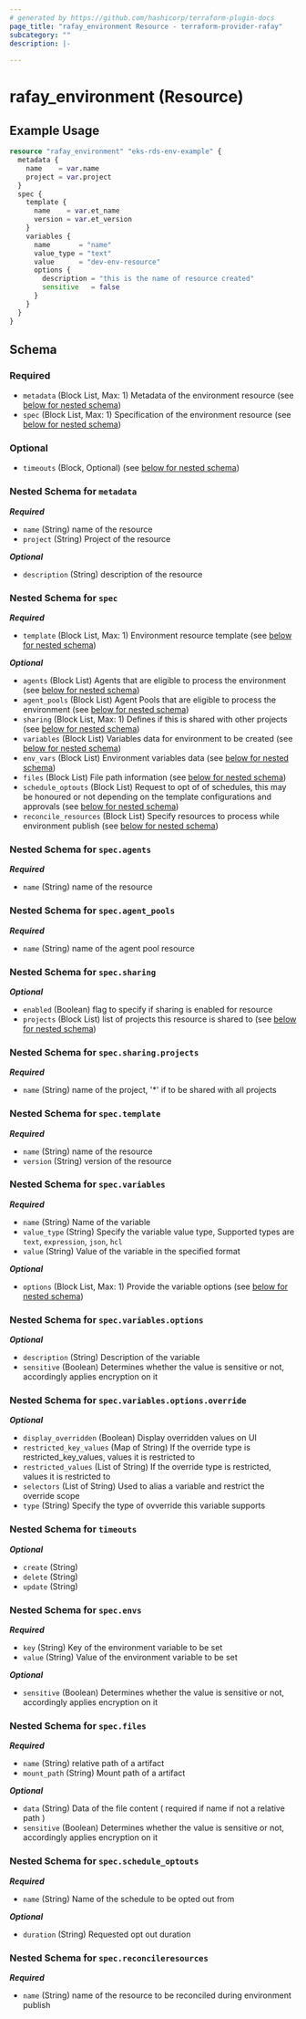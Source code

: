 ```yaml
---
# generated by https://github.com/hashicorp/terraform-plugin-docs
page_title: "rafay_environment Resource - terraform-provider-rafay"
subcategory: ""
description: |-
  
---
```


# rafay_environment (Resource)



## Example Usage

```terraform
resource "rafay_environment" "eks-rds-env-example" {
  metadata {
    name    = var.name
    project = var.project
  }
  spec {
    template {
      name    = var.et_name
      version = var.et_version
    }
    variables {
      name       = "name"
      value_type = "text"
      value      = "dev-env-resource"
      options {
        description = "this is the name of resource created"
        sensitive   = false
      }
    }
  }
}
```

<!-- schema generated by tfplugindocs -->
## Schema

### Required

- `metadata` (Block List, Max: 1) Metadata of the environment resource (see [below for nested schema](#nestedblock--metadata))
- `spec` (Block List, Max: 1) Specification of the environment resource (see [below for nested schema](#nestedblock--spec))

### Optional

- `timeouts` (Block, Optional) (see [below for nested schema](#nestedblock--timeouts))

<a id="nestedblock--metadata"></a>
### Nested Schema for `metadata`

***Required***

- `name` (String) name of the resource
- `project` (String) Project of the resource

***Optional***

- `description` (String) description of the resource


<a id="nestedblock--spec"></a>
### Nested Schema for `spec`

***Required***

- `template` (Block List, Max: 1) Environment resource template (see [below for nested schema](#nestedblock--spec--template))

***Optional***

- `agents` (Block List) Agents that are eligible to process the environment (see [below for nested schema](#nestedblock--spec--agents))
- `agent_pools` (Block List) Agent Pools that are eligible to process the environment (see [below for nested schema](#nestedblock--spec--agent--pools))
- `sharing` (Block List, Max: 1) Defines if this is shared with other projects (see [below for nested schema](#nestedblock--spec--sharing))
- `variables` (Block List) Variables data for environment to be created (see [below for nested schema](#nestedblock--spec--variables))
- `env_vars` (Block List) Environment variables data (see [below for nested schema](#nestedblock--spec--envs))
- `files` (Block List) File path information (see [below for nested schema](#nestedblock--spec--files))
- `schedule_optouts` (Block List) Request to opt of of schedules, this may be honoured or not depending on the template configurations and approvals (see [below for nested schema](#nestedblock--spec--schedule-optouts))
- `reconcile_resources` (Block List) Specify resources to process while environment publish (see [below for nested schema](#nestedblock--spec--reconcileresources))

<a id="nestedblock--spec--agents"></a>
### Nested Schema for `spec.agents`

***Required***

- `name` (String) name of the resource

<a id="nestedblock--spec--agent--pools"></a>
### Nested Schema for `spec.agent_pools`

***Required***

- `name` (String) name of the agent pool resource


<a id="nestedblock--spec--sharing"></a>
### Nested Schema for `spec.sharing`

***Optional***

- `enabled` (Boolean) flag to specify if sharing is enabled for resource
- `projects` (Block List) list of projects this resource is shared to (see [below for nested schema](#nestedblock--spec--sharing--projects))

<a id="nestedblock--spec--sharing--projects"></a>
### Nested Schema for `spec.sharing.projects`

***Required***

- `name` (String) name of the project, '*' if to be shared with all projects



<a id="nestedblock--spec--template"></a>
### Nested Schema for `spec.template`

***Required***

- `name` (String) name of the resource
- `version` (String) version of the resource


<a id="nestedblock--spec--variables"></a>
### Nested Schema for `spec.variables`

***Required***

- `name` (String) Name of the variable
- `value_type` (String) Specify the variable value type, Supported types are `text`, `expression`, `json`, `hcl`
- `value` (String) Value of the variable in the specified format

***Optional***

- `options` (Block List, Max: 1) Provide the variable options (see [below for nested schema](#nestedblock--spec--variables--options))

<a id="nestedblock--spec--variables--options"></a>
### Nested Schema for `spec.variables.options`

***Optional***

- `description` (String) Description of the variable
- `sensitive` (Boolean) Determines whether the value is sensitive or not, accordingly applies encryption on it

<a id="nestedblock--spec--variables--options--override"></a>
### Nested Schema for `spec.variables.options.override`

***Optional***

- `display_overridden` (Boolean) Display overridden values on UI
- `restricted_key_values` (Map of String) If the override type is restricted_key_values, values it is restricted to
- `restricted_values` (List of String) If the override type is restricted, values it is restricted to
- `selectors` (List of String) Used to alias a variable and restrict the override scope
- `type` (String) Specify the type of ovverride this variable supports

<a id="nestedblock--timeouts"></a>
### Nested Schema for `timeouts`

***Optional***

- `create` (String)
- `delete` (String)
- `update` (String)


<a id="nestedblock--spec--envs"></a>
### Nested Schema for `spec.envs`

***Required***

- `key` (String) Key of the environment variable to be set
- `value` (String) Value of the environment variable to be set

***Optional***

- `sensitive` (Boolean) Determines whether the value is sensitive or not, accordingly applies encryption on it


<a id="nestedblock--spec--files"></a>
### Nested Schema for `spec.files`

***Required***

- `name` (String) relative path of a artifact
- `mount_path` (String) Mount path of a artifact

***Optional***

- `data` (String) Data of the file content ( required if name if not a relative path )
- `sensitive` (Boolean) Determines whether the value is sensitive or not, accordingly applies encryption on it

<a id="nestedblock--spec--schedule-optouts"></a>
### Nested Schema for `spec.schedule_optouts`

***Required***

- `name` (String) Name of the schedule to be opted out from

***Optional***

- `duration` (String) Requested opt out duration

<a id="nestedblock--spec--reconcileresources"></a>
### Nested Schema for `spec.reconcileresources`

***Required***

- `name` (String) name of the resource to be reconciled during environment publish